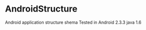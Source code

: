 AndroidStructure
================

Android application structure shema
Tested in Android 2.3.3
java 1.6

